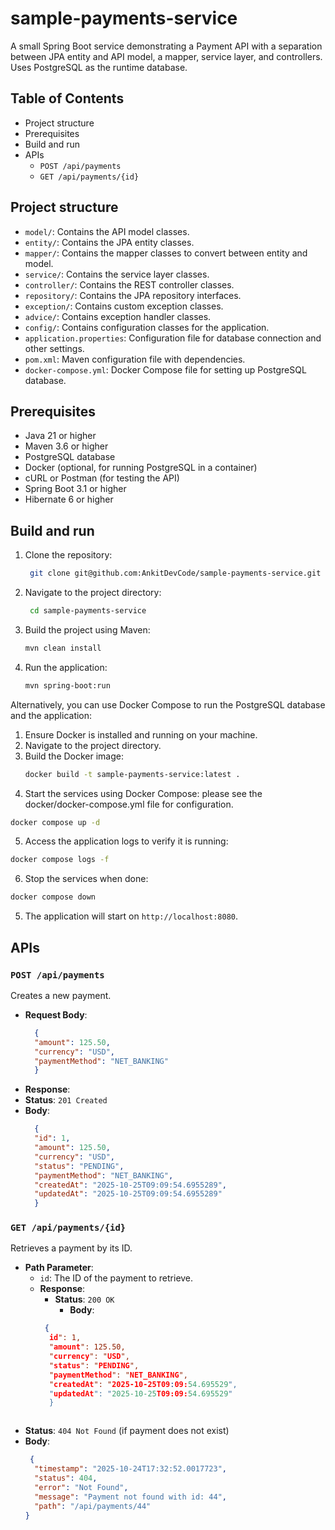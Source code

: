 # sample-payments-service

A small Spring Boot service demonstrating a Payment API with a separation between JPA entity and API model, a mapper,
service layer, and controllers. Uses PostgreSQL as the runtime database.

## Table of Contents

- Project structure
- Prerequisites
- Build and run
- APIs
    - `POST /api/payments`
    - `GET /api/payments/{id}`

## Project structure

- `model/`: Contains the API model classes.
- `entity/`: Contains the JPA entity classes.
- `mapper/`: Contains the mapper classes to convert between entity and model.
- `service/`: Contains the service layer classes.
- `controller/`: Contains the REST controller classes.
- `repository/`: Contains the JPA repository interfaces.
- `exception/`: Contains custom exception classes.
- `advice/`: Contains exception handler classes.
- `config/`: Contains configuration classes for the application.
- `application.properties`: Configuration file for database connection and other settings.
- `pom.xml`: Maven configuration file with dependencies.
- `docker-compose.yml`: Docker Compose file for setting up PostgreSQL database.


## Prerequisites

- Java 21 or higher
- Maven 3.6 or higher
- PostgreSQL database
- Docker (optional, for running PostgreSQL in a container)
- cURL or Postman (for testing the API)
- Spring Boot 3.1 or higher
- Hibernate 6 or higher

## Build and run

1. Clone the repository:
   ```bash
    git clone git@github.com:AnkitDevCode/sample-payments-service.git                       
   ```
2. Navigate to the project directory:
   ```bash
    cd sample-payments-service
    ```
3. Build the project using Maven:
    ```bash
    mvn clean install
    ```
4. Run the application:
    ```bash
    mvn spring-boot:run
    ```

Alternatively, you can use Docker Compose to run the PostgreSQL database and the application:
1. Ensure Docker is installed and running on your machine.
2. Navigate to the project directory.
3. Build the Docker image: 
   ```bash
   docker build -t sample-payments-service:latest .
   ``` 
4. Start the services using Docker Compose: please see the docker/docker-compose.yml file for configuration.

```bash
docker compose up -d
```
5. Access the application logs to verify it is running:

```bash
docker compose logs -f
```
6. Stop the services when done:

```bash
docker compose down
```


5. The application will start on `http://localhost:8080`.

## APIs

### `POST /api/payments`

Creates a new payment.

- **Request Body**:
  ```json
    {
    "amount": 125.50,
    "currency": "USD",
    "paymentMethod": "NET_BANKING"
    }
  ```
- **Response**:
- **Status**: `201 Created`
- **Body**:
  ```json
    {
    "id": 1,
    "amount": 125.50,
    "currency": "USD",
    "status": "PENDING",
    "paymentMethod": "NET_BANKING",
    "createdAt": "2025-10-25T09:09:54.6955289",
    "updatedAt": "2025-10-25T09:09:54.6955289"
    }
  ```

### `GET /api/payments/{id}`

Retrieves a payment by its ID.

- **Path Parameter**:
    - `id`: The ID of the payment to retrieve.
  - **Response**:
    - **Status**: `200 OK`
        - **Body**:
    ```json
     {
      id": 1,
      "amount": 125.50,
      "currency": "USD",
      "status": "PENDING",
      "paymentMethod": "NET_BANKING",
      "createdAt": "2025-10-25T09:09:54.695529",
      "updatedAt": "2025-10-25T09:09:54.695529"
      }
   ```
- **Status**: `404 Not Found` (if payment does not exist)
- **Body**:
  ```json
   {
    "timestamp": "2025-10-24T17:32:52.0017723",
    "status": 404,
    "error": "Not Found",
    "message": "Payment not found with id: 44",
    "path": "/api/payments/44"
  }
```
